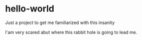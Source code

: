 # hello-world
Just a project to get me familiarized with this insanity

I'am very scared abut where this rabbit hole is going to lead me.

